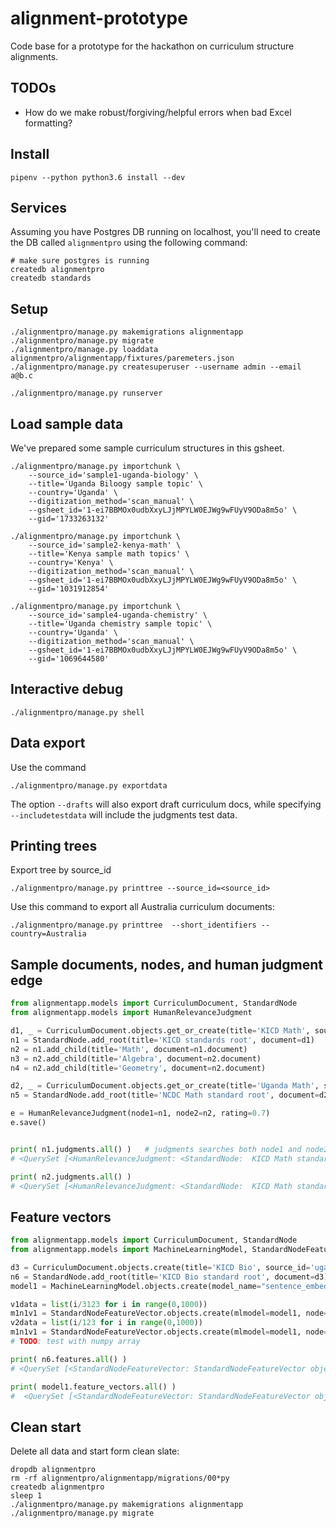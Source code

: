 # alignment-prototype
Code base for a prototype for the hackathon on curriculum structure alignments.


TODOs
-----
 - How do we make robust/forgiving/helpful errors when bad Excel formatting?




Install
-------

    pipenv --python python3.6 install --dev



Services
--------
Assuming you have Postgres DB running on localhost, you'll need to create the
DB called `alignmentpro` using the following command:

    # make sure postgres is running
    createdb alignmentpro
    createdb standards


Setup
-----

    ./alignmentpro/manage.py makemigrations alignmentapp
    ./alignmentpro/manage.py migrate
    ./alignmentpro/manage.py loaddata alignmentpro/alignmentapp/fixtures/paremeters.json
    ./alignmentpro/manage.py createsuperuser --username admin --email a@b.c

    ./alignmentpro/manage.py runserver



Load sample data
----------------
We've prepared some sample curriculum structures in this gsheet.

    ./alignmentpro/manage.py importchunk \
        --source_id='sample1-uganda-biology' \
        --title='Uganda Biloogy sample topic' \
        --country='Uganda' \
        --digitization_method='scan_manual' \
        --gsheet_id='1-ei7BBMOx0udbXxyLJjMPYLW0EJWg9wFUyV9ODa8m5o' \
        --gid='1733263132'

    ./alignmentpro/manage.py importchunk \
        --source_id='sample2-kenya-math' \
        --title='Kenya sample math topics' \
        --country='Kenya' \
        --digitization_method='scan_manual' \
        --gsheet_id='1-ei7BBMOx0udbXxyLJjMPYLW0EJWg9wFUyV9ODa8m5o' \
        --gid='1031912854'

    ./alignmentpro/manage.py importchunk \
        --source_id='sample4-uganda-chemistry' \
        --title='Uganda chemistry sample topic' \
        --country='Uganda' \
        --digitization_method='scan_manual' \
        --gsheet_id='1-ei7BBMOx0udbXxyLJjMPYLW0EJWg9wFUyV9ODa8m5o' \
        --gid='1069644580'



Interactive debug
-----------------

    ./alignmentpro/manage.py shell



Data export
-----------
Use the command

    ./alignmentpro/manage.py exportdata

The option `--drafts` will also export draft curriculum docs, while specifying
`--includetestdata` will include the judgments test data.


Printing trees
--------------
Export tree by source_id

    ./alignmentpro/manage.py printtree --source_id=<source_id>

Use this command to export all Australia curriculum documents:

    ./alignmentpro/manage.py printtree  --short_identifiers --country=Australia




Sample documents, nodes, and human judgment edge
------------------------------------------------


```python
from alignmentapp.models import CurriculumDocument, StandardNode
from alignmentapp.models import HumanRelevanceJudgment

d1, _ = CurriculumDocument.objects.get_or_create(title='KICD Math', source_id='kicd-math-sample')
n1 = StandardNode.add_root(title='KICD standards root', document=d1)
n2 = n1.add_child(title='Math', document=n1.document)
n3 = n2.add_child(title='Algebra', document=n2.document)
n4 = n2.add_child(title='Geometry', document=n2.document)

d2, _ = CurriculumDocument.objects.get_or_create(title='Uganda Math', source_id='uganda-math-sample')
n5 = StandardNode.add_root(title='NCDC Math standard root', document=d2)

e = HumanRelevanceJudgment(node1=n1, node2=n2, rating=0.7)
e.save()


print( n1.judgments.all() )   # judgments searches both node1 and node2 positions of n1
# <QuerySet [<HumanRelevanceJudgment: <StandardNode:  KICD Math standard root> <--0.7--> <StandardNode:  Uganda root node>>]>

print( n2.judgments.all() )
# <QuerySet [<HumanRelevanceJudgment: <StandardNode:  KICD Math standard root> <--0.7--> <StandardNode:  Uganda root node>>]>

```






Feature vectors
---------------

```python
from alignmentapp.models import CurriculumDocument, StandardNode
from alignmentapp.models import MachineLearningModel, StandardNodeFeatureVector

d3 = CurriculumDocument.objects.create(title='KICD Bio', source_id='uganda-bio-sample')
n6 = StandardNode.add_root(title='KICD Bio standard root', document=d3)
model1 = MachineLearningModel.objects.create(model_name="sentence_embeddings", model_version=1, git_hash='fefefe')

v1data = list(i/3123 for i in range(0,1000))
m1n1v1 = StandardNodeFeatureVector.objects.create(mlmodel=model1, node=n6, data=v1data)
v2data = list(i/123 for i in range(0,1000))
m1n1v1 = StandardNodeFeatureVector.objects.create(mlmodel=model1, node=n6, data=v2data)
# TODO: test with numpy array

print( n6.features.all() )
# <QuerySet [<StandardNodeFeatureVector: StandardNodeFeatureVector object (1)>, <StandardNodeFeatureVector: StandardNodeFeatureVector object (2)>]>

print( model1.feature_vectors.all() )
#  <QuerySet [<StandardNodeFeatureVector: StandardNodeFeatureVector object (1)>, <StandardNodeFeatureVector: StandardNodeFeatureVector object (2)>]>

```






Clean start
-----------

Delete all data and start form clean slate:

    dropdb alignmentpro
    rm -rf alignmentpro/alignmentapp/migrations/00*py
    createdb alignmentpro
    sleep 1
    ./alignmentpro/manage.py makemigrations alignmentapp
    ./alignmentpro/manage.py migrate
